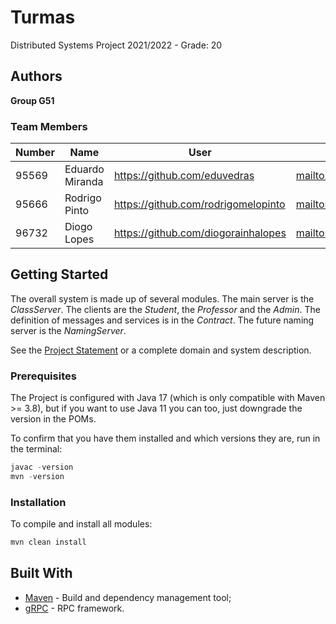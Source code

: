 # Turmas

Distributed Systems Project 2021/2022 - Grade: 20

## Authors

**Group G51**

### Team Members


| Number | Name            | User                                  | Email                                         |
|--------|-----------------|---------------------------------------|-----------------------------------------------|
| 95569  | Eduardo Miranda | <https://github.com/eduvedras>        | <mailto:eduardommiranda@tecnico.ulisboa.pt>   |
| 95666  | Rodrigo Pinto   | <https://github.com/rodrigomelopinto> | <mailto:rodrigo.melo.pinto@tecnico.ulisboa.pt>|
| 96732  | Diogo Lopes     | <https://github.com/diogorainhalopes> | <mailto:diogo.rainha.lopes@tecnico.ulisboa.pt>|

## Getting Started

The overall system is made up of several modules. The main server is the _ClassServer_. The clients are the _Student_,
the _Professor_ and the _Admin_. The definition of messages and services is in the _Contract_. The future naming server
is the _NamingServer_.

See the [Project Statement](https://github.com/tecnico-distsys/Turmas) or a complete domain and system description.

### Prerequisites

The Project is configured with Java 17 (which is only compatible with Maven >= 3.8), but if you want to use Java 11 you
can too, just downgrade the version in the POMs.

To confirm that you have them installed and which versions they are, run in the terminal:

```s
javac -version
mvn -version
```

### Installation

To compile and install all modules:

```s
mvn clean install
```

## Built With

* [Maven](https://maven.apache.org/) - Build and dependency management tool;
* [gRPC](https://grpc.io/) - RPC framework.
